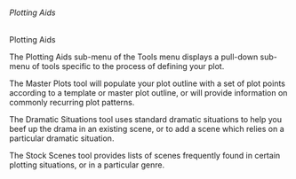###### Plotting Aids ######

Plotting Aids <br/>

The Plotting Aids sub-menu of the Tools menu displays a pull-down sub-menu of tools specific to the process of defining your plot. <br/>

The Master Plots tool will populate your plot outline with a set of plot points according to a template or master plot outline, or will provide information on commonly recurring plot patterns. <br/>

The Dramatic Situations tool uses standard dramatic situations to help you beef up the drama in an existing scene, or to add a scene which relies on a particular dramatic situation. <br/>

The Stock Scenes tool provides lists of scenes frequently found in certain plotting situations, or in a particular genre. <br/>

